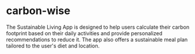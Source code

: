 # carbon-wise
The Sustainable Living App is designed to help users calculate their carbon footprint based on their daily activities and provide personalized recommendations to reduce it. The app also offers a sustainable meal plan tailored to the user's diet and location.
